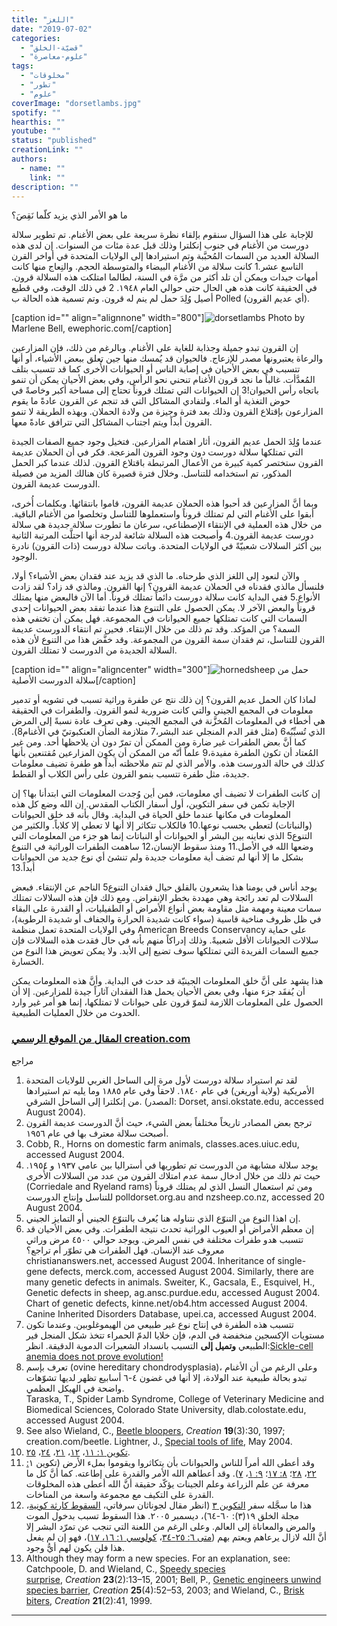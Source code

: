 ```yaml
---
title: "اللغز"
date: "2019-07-02"
categories: 
  - "قضيّة-الخلق"
  - "علوم-معاصرة"
tags: 
  - "مخلوقات"
  - "تطور"
  - "علوم"
coverImage: "dorsetlambs.jpg"
spotify: ""
hearthis: ""
youtube: ""
status: "published"
creationLink: ""
authors:
  - name: ""
    link: ""
description: ""
---
```


ما هو الأمر الذي يزيد كلّما نَقِصَ؟

للإجابة على هذا السؤال سنقوم بإلقاء نظرة سريعة على بعض الأغنام. تم تطوير سلالة دورست من الأغنام في جنوب إنكلترا وذلك قبل عدة مئات من السنوات. إن لدى هذه السلالة العديد من السمات المُحبَّبة وتم استيرادها إلى الولايات المتحدة في أواخر القرن التاسع عشر.1 كانت سلالة من الأغنام البيضاء والمتوسطة الحجم. والنِعاج منها كانت أمهات جيدات ويمكن أن تلد أكثر من مرَّة في السنة، لطالما امتلكت هذه السلالة قرون. في الحقيقة كانت هذه هي الحال حتى حوالي العام ١٩٤٨. 2 في ذلك الوقت، وفي قطيع أصيل وُلِدَ حمل لم ينم له قرون. وتم تسمية هذه الحالة ب Polled (أي عديم القرون).  

\[caption id="" align="alignnone" width="800"\]![dorsetlambs](images/dorsetlambs.jpg) Photo by Marlene Bell, ewephoric.com\[/caption\]

إن القرون تبدو جميلة وجذابة للغاية على الأغنام. وبالرغم من ذلك، فإن المزارعين والرعاة يعتبرونها مصدر للإزعاج. فالحيوان قد يُمسك منها جين تعلق ببعض الأشياء، أو أنها تتسبب في بعض الأحيان في إصابة الناس أو الحيوانات الأُخرى كما قد تتسبب بتلف المُعدَّأت. غالباً ما نجد قرون الأغنام تنحني نحو الرأس، وفي بعض الأحيان يمكن أن تنمو باتجاه رأس الحيوان!3 إن الحيوانات التي تمتلك قروناً تحتاج إلى مساحة أكبر وخاصةً في حوض التغذية أو الماء. ولتفادي المشاكل التي قد تنجم عن القرون عادةً ما يقوم المزارعون بإقتلاع القرون وذلك بعد فترة وجيزة من ولادة الحملان. وبهذه الطريقة لا تنمو القرون أبداً ويتم اجتناب المشاكل التي تترافق عادةً معها.

عندما وُلِدَ الحمل عديم القرون، أثار اهتمام المزارعين. فتخيل وجود جميع الصفات الجيدة التي تمتلكها سلالة دورست دون وجود القرون المزعجة. فكر في أن الحملان عديمة القرون ستختصر كمية كبيرة من الأعمال المرتبطة باقتلاع القرون. لذلك عندما كبر الحمل المذكور، تم استخدامه للتناسل. وخلال فترة قصيرة كان هنالك المزيد من فصيلة الدورست عديمة القرون.

وبما أنَّ المزارعين قد أحبوا هذه الحملان عديمة القرون، قاموا بانتقائها. وبكلمات أُخرى، أبقوا على الأغنام التي لم تمتلك قروناً واستعملوها للتناسل وتخلصوا من الأغنام الباقية. من خلال هذه العملية في الإنتقاء الإصطناعي، سرعان ما تطورت سلالة جديدة هي سلالة دورست عديمة القرون.4 وأصبحت هذه السلالة شائعة لدرجة أنها احتلَّت المرتبة الثانية بين أكثر السلالات شعبيّةً في الولايات المتحدة. وباتت سلالة دورست (ذات القرون) نادرة الوجود.

والآن لنعود إلى اللغز الذي طرحناه. ما الذي قد يزيد عند فقدان بعض الأشياء؟ أولا، فلنسأل مالذي فقدناه في الحملان عديمة القرون؟ إنها القرون. ومالذي قد زاد؟ لقد زادت الأنواع.5 ففي البداية كانت سلالة دورست دائماً تمتلك قروناً. أما الآن فالبعض منها يمتلك قروناً والبعض الآخر لا. يمكن الحصول على التنوع هذا عندما تفقد بعض الحيوانات إحدى السمات التي كانت تمتلكها جميع الحيوانات في المجموعة. فهل يمكن أن تختفي هذه السمة؟ من المؤكد. وقد تم ذلك من خلال الإنتقاء. فحين تم انتقاء الدورست عديمة القرون للتناسل، تم فقدان سمة القرون من المجموعة. وقد خفَّض هذا من التنوع لأن هذه السلالة الجديدة من الدورست لا تمتلك القرون.

\[caption id="" align="aligncenter" width="300"\]![hornedsheep](images/hornedsheep.jpg) حمل من سلالة الدورست الأصلية\[/caption\]

لماذا كان الحمل عديم القرون؟ إن ذلك نتج عن طفرة وراثية تسبب في تشويه أو تدمير معلومات في المجمع الجيني والتي كانت ضرورية لنمو القرون. والطفرات في الحقيقة هي أخطاء في المعلومات المُخزَّنة في المجمع الجيني. وهي تعرف عادة نسبةً إلى المرض الذي تُسبِّبُه6 (مثل فقر الدم المنجلي عند البشر،7 متلازمة الضأن العنكبوتيّ في الأغنام8). كما أنَّ بعض الطفرات غير ضارة ومن الممكن أن تمرّ دون أن يلاحظها أحد. ومن غير المُعتاد أن تكون الطفرة مفيدة،9 علماً أنّه من الممكن أن يكون المزارعين مُقتنعين بأنها كذلك في حالة الدورست هذه. والأمر الذي لم تتم ملاحظته أبداً هو طفرة تضيف معلومات جديدة، مثل طفرة تتسبب بنمو القرون على رأس الكلاب أو القطط.

إن كانت الطفرات لا تضيف أي معلومات، فمن أين وُجدت المعلومات التي ابتدأنا بها؟ إن الإجابة تكمن في سفر التكوين، أول أسفار الكتاب المقدس. إن الله وضع كل هذه المعلومات في مكانها عندما خلق الحياة في البداية. وقال بأنه قد خلق الحيوانات (والنباتات) لتعطي بحسب نوعها.10 فالكلاب تتكاثر إلا أنها لا تعطي إلا كلاباً. والكثير من التنوع5 الذي نعاينه بين البشر أو الحيوانات أو النباتات إنما هو جزء من المعلومات التي وضعها الله في الأصل.11 ومنذ سقوط الإنسان،12 ساهمت الطفرات الوراثية في التنوع بشكل ما إلا أنها لم تضف أية معلومات جديدة ولم تنشئ أي نوع جديد من الحيوانات أبداً.13

يوجد أناس في يومنا هذا يشعرون بالقلق حيال فقدان التنوع5 الناجم عن الإنتقاء. فبعض السلالات لم تعد رائجة وهي مهددة بخطر الإنقراض. ومع ذلك فإن هذه السلالات تمتلك سمات معينة ومهمة مثل مقاومة بعض أنواع الأمراض أو الطفيليات، أو القدرة على البقاء في ظل ظروف مناخية قاسية (سواء كانت شديدة الحرارة والجفاف أو شديدة الرطوبة)، وفي الولايات المتحدة تعمل منظمة American Breeds Conservancy على حماية سلالات الحيوانات الأقل شعبيةً. وذلك إدراكاً منهم بأنه في حال فقدت هذه السلالات فإن جميع السمات الفريدة التي تمتلكها سوف تضيع إلى الأبد. ولا يمكن تعويض هذا النوع من الخسارة.

هذا يشهد على أنَّ خلق المعلومات الجينيّة قد حدث في البداية. وأنَّ هذه المعلومات يمكن أن يُفقَد جزء منها، وفي بعض الأحيان يحمل هذا الفقدان آثاراً جيدة للمزارعين. إلا أن الحصول على المعلومات اللازمة لنموّ قرون على حيوانات لا تمتلكها، إنما هو أمر غير وارد الحدوث من خلال العمليات الطبيعية.

### [المقال من الموقع الرسمي creation.com](https://creation.com/%D8%A7%D9%84%D9%84%D8%BA%D8%B2)

مراجع

1. لقد تم استيراد سلالة دورست لأول مرة إلى الساحل الغربي للولايات المتحدة الأمريكية (ولاية أوريغن) في عام ١٨٤٠. لاحقاً وفي عام ١٨٨٥ وما يليه تم استيرادها من إنكلترا إلى الساحل الشرقي. (المصدر: Dorset, ansi.okstate.edu, accessed August 2004).
2. ترجح بعض المصادر تاريخاً مختلفاً بعض الشيء، حيث أنَّ الدورست عديمة القرون أصبحت سلالة معترف بها في عام ١٩٥٦.
3. Cobb, R., Horns on domestic farm animals, classes.aces.uiuc.edu, accessed August 2004.
4. يوجد سلالة مشابهة من الدورست تم تطوريها في أستراليا بين عامي ١٩٣٧ و ١٩٥٤. حيث تم ذلك من خلال ادخال سمة عدم امتلاك القرون من عدد من السلالات الأُخرى (Corriedale and Ryeland rams) ومن ثم استعمال النسل الذي لم يمتلك قروناً للتناسل وإنتاج الدورست polldorset.org.au and nzsheep.co.nz, accessed 20 August 2004.
5. إن اهذا النوع من التنوّع الذي نتناوله هنا يُعرف بالتنوّع الجيني أو التمايز الجيني.
6. إن معظم الأمراض أو العيوب الوراثية تحدث نتيجة الطفرات. وفي بعض الأحيان قد تتسبب هدو طفرات مختلفة في نفس المرض. ويوجد حوالي ٤٥٠٠ مرض وراثي معروف عند الإنسان. فهل الطفرات هي تطوّر أم تراجع؟  
    christiananswers.net, accessed August 2004. Inheritance of single-gene defects, merck.com, accessed August 2004. Similarly, there are many genetic defects in animals. Sweiter, K., Gacsala, E., Esquivel, H., Genetic defects in sheep, ag.ansc.purdue.edu, accessed August 2004. Chart of genetic defects, kinne.net/ob4.htm accessed August 2004. Canine Inherited Disorders Database, upei.ca, accessed August 2004.
7. تتسبب هذه الطفرة في إنتاج نوع غير طبيعي من الهيموغلوبين. وعندما تكون مستويات الإكسجين منخفضة في الدم، فإن خلايا الدمّ الحمراء تتخذ شكل المنجل فير الطبيعي **وتميل إلى** التسبب بانسداد الشعيرات الدموية الدقيقة. انظر:[Sickle-cell anemia does not prove evolution!](https://creation.com/sickle-cell-anemia-does-not-prove-evolution)
8. تعرف بإسم (ovine hereditary chondrodysplasia)، وعلى الرغم من أن الأغنام تبدو بحالة طبيعية عند الولادة، إلا أنها في غضون ٤-٦ أسابيع تظهر لديها تشوّهات واضحة في الهيكل العظمي.  
    Taraska, T., Spider Lamb Syndrome, College of Veterinary Medicine and Biomedical Sciences, Colorado State University, dlab.colostate.edu, accessed August 2004.
9. See also Wieland, C., [Beetle bloopers](https://creation.com/beetle-bloopers), _Creation_ **19**(3):30, 1997; creation.com/beetle. Lightner, J., [Special tools of life](https://creation.com/special-tools-of-life), May 2004.
10. [تكوين ١: ١١](https://biblia.com/bible/ar-vandyke/Ge1.11)، [١٢](https://biblia.com/bible/ar-vandyke/Ge1.12)، [٢١](https://biblia.com/bible/ar-vandyke/Ge1.21)، [٢٤](https://biblia.com/bible/ar-vandyke/Ge1.24)، [٢٥](https://biblia.com/bible/ar-vandyke/Ge1.25).
11. وقد أعطى الله أمراً للناس والحيوانات بأن يتكاثروا ويقوموا بملء الأرض (تكوين ١[: ٢٢](https://biblia.com/bible/ar-vandyke/Ge1.22)، [٢٨](https://biblia.com/bible/ar-vandyke/Ge1.28)؛ [٨: ١٧](https://biblia.com/bible/ar-vandyke/Ge8.17)؛ [٩: ١](https://biblia.com/bible/ar-vandyke/Ge9.1)، [٧](https://biblia.com/bible/ar-vandyke/Ge9.7)). وقد أعطاهم الله الأمر والقدرة على إطاعته. كما أنَّ كل ما معرفة عن علم الزراعة وعلم الجينات يؤكّد حقيقة أنَّ الله أعطى هذه المخلوقات القدرة على التكيف مع مجموعة واسعة من المناخات.
12. هذا ما سجَّله سفر [التكوين ٣](https://biblia.com/bible/ar-vandyke/Ge3) (انظر مقال لجوناثان سرفاتي، [السقوط كارثة كونية](https://creation.com/the-fall-a-cosmic-catastrophe)، مجلة الخلق ١٩(٣): ٦٠-٦٤)، ديسمبر ٢٠٠٥. هذا السقوط تسبب بدخول الموت والمرض والمعاناة إلى العالم. وعلى الرغم من اللعنة التي تنجب عن تمرّد البشر إلا أنَّ الله لازال يرعاهم ويعتم بهم ([متى ٦: ٢٥-٣٤](https://biblia.com/bible/ar-vandyke/Mt6.25-34)، [كولوسي ١: ١٦، ١٧](https://biblia.com/bible/ar-vandyke/Col1.16-17))، فهو إن لم يفعل هذا فلن يكون لهم أيُّ وجود.
13. Although they may form a new species. For an explanation, see: Catchpoole, D. and Wieland, C., [Speedy species surprise](https://creation.com/speedy-species-surprise), _Creation_ **23**(2):13–15, 2001; Bell, P., [Genetic engineers unwind species barrier](https://creation.com/genetic-engineers-unwind-species-barrier), _Creation_ **25**(4):52–53, 2003; and Wieland, C., [Brisk biters](https://creation.com/brisk-biters), _Creation_ **21**(2):41, 1999.

* * *
